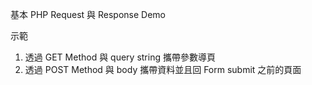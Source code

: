 基本 PHP Request 與 Response Demo

示範

1. 透過 GET Method 與 query string 攜帶參數導頁
2. 透過 POST Method 與 body 攜帶資料並且回 Form submit 之前的頁面
